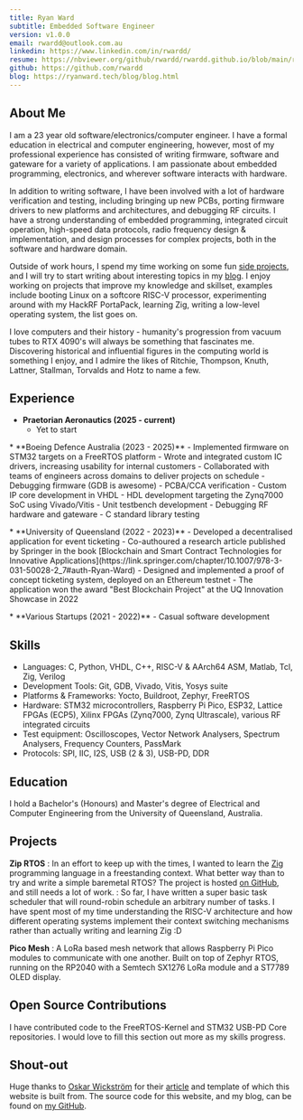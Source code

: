 ```yaml
---
title: Ryan Ward
subtitle: Embedded Software Engineer
version: v1.0.0
email: rwardd@outlook.com.au
linkedin: https://www.linkedin.com/in/rwardd/
resume: https://nbviewer.org/github/rwardd/rwardd.github.io/blob/main/resume.pdf
github: https://github.com/rwardd
blog: https://ryanward.tech/blog/blog.html
---
```


## About Me
I am a 23 year old software/electronics/computer engineer. I have a formal education in electrical 
and computer engineering, however, most of my professional experience has consisted of writing firmware,
software and gateware for a variety of applications. I am passionate about embedded programming, electronics, and
wherever software interacts with hardware.

In addition to writing software, I have been involved with a lot of
hardware verification and testing, including bringing up new PCBs, porting firmware drivers to new platforms and architectures,
and debugging RF circuits. I have a strong understanding of embedded programming, integrated circuit operation, high-speed data protocols, radio frequency design & implementation, and
design processes for complex projects, both in the software and hardware domain.

Outside of work hours, I spend my time working on some fun [side projects](#projects), and I will try to start
writing about interesting topics in my [blog](blog/blog.html). I enjoy working on projects that improve my knowledge and skillset, 
examples include booting Linux on a softcore RISC-V processor, experimenting around with my HackRF 
PortaPack, learning Zig, writing a low-level operating system, the list goes on.

I love computers and their history - humanity's
progression from vacuum tubes to RTX 4090's will always be something that fascinates me. Discovering 
historical and influential figures in the computing world is something I enjoy, and I admire the likes of 
Ritchie, Thompson, Knuth, Lattner, Stallman, Torvalds and Hotz to name a few.

## Experience
* **Praetorian Aeronautics (2025 - current)**
    - Yet to start
<p></p>
* **Boeing Defence Australia (2023 - 2025)**
    - Implemented firmware on STM32 targets on a FreeRTOS platform
    - Wrote and integrated custom IC drivers, increasing usability for internal customers
    - Collaborated with teams of engineers across domains to deliver projects on schedule
    - Debugging firmware (GDB is awesome)
    - PCBA/CCA verification
    - Custom IP core development in VHDL
    - HDL development targeting the Zynq7000 SoC using Vivado/Vitis
    - Unit testbench development
    - Debugging RF hardware and gateware
    - C standard library testing
<p></p>
* **University of Queensland (2022 - 2023)**
    - Developed a decentralised application for event ticketing
    - Co-authoured a research article published by Springer in the book [Blockchain and Smart Contract Technologies for Innovative Applications](https://link.springer.com/chapter/10.1007/978-3-031-50028-2_7#auth-Ryan-Ward)
    - Designed and implemented a proof of concept ticketing system, deployed on an Ethereum testnet
    - The application won the award "Best Blockchain Project" at the UQ Innovation Showcase in 2022
<p></p>
* **Various Startups (2021 - 2022)**
    - Casual software development

## Skills
- Languages: C, Python, VHDL, C++, RISC-V & AArch64 ASM, Matlab, Tcl, Zig, Verilog
- Development Tools: Git, GDB, Vivado, Vitis, Yosys suite
- Platforms & Frameworks: Yocto, Buildroot, Zephyr, FreeRTOS
- Hardware: STM32 microcontrollers, Raspberry Pi Pico, ESP32, Lattice FPGAs (ECP5), Xilinx FPGAs (Zynq7000, Zynq Ultrascale), various RF integrated circuits
- Test equipment: Oscilloscopes, Vector Network Analysers, Spectrum Analysers, Frequency Counters, PassMark
- Protocols: SPI, IIC, I2S, USB (2 & 3), USB-PD, DDR

## Education
I hold a Bachelor's (Honours) and Master's degree of Electrical and Computer Engineering from the University of Queensland, Australia.

## Projects
**Zip RTOS**
: In an effort to keep up with the times, I wanted to learn the [Zig](https://ziglang.org/) programming language in a freestanding context.
What better way than to try and write a simple baremetal RTOS? The project is hosted [on GitHub](https://github.com/rwardd/zip), and still needs a lot of work.
: So far, I have written a super basic task scheduler that will round-robin schedule an arbitrary number of tasks. I have spent most of my time understanding the
RISC-V architecture and how different operating systems implement their context switching mechanisms rather than actually writing and learning Zig :D

**Pico Mesh**
: A LoRa based mesh network that allows Raspberry Pi Pico modules to communicate with one another.
Built on top of Zephyr RTOS, running on the RP2040 with a Semtech SX1276 LoRa module and a ST7789 OLED display.

## Open Source Contributions
I have contributed code to the FreeRTOS-Kernel and STM32 USB-PD Core repositories. 
I would love to fill this section out more as my skills progress.

## Shout-out
Huge thanks to [Oskar Wickström](https://x.com/owickstrom) for their [article](https://owickstrom.github.io/the-monospace-web/) and template of which this website is built from.
The source code for this website, and my blog, can be found on [my GitHub](https://github.com/rwardd/rwardd.github.io).
